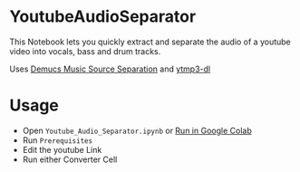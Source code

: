 # YoutubeAudioSeparator
This Notebook lets you quickly extract and separate the audio of a youtube video into vocals, bass and drum tracks.

Uses [Demucs Music Source Separation](https://github.com/facebookresearch/demucs/) and [ytmp3-dl](https://github.com/poseidon-code/ytmp3-dl)

# Usage
- Open `Youtube_Audio_Separator.ipynb` or [Run in Google Colab](https://colab.research.google.com/drive/1yfbz0qaq4Iq--wOJSmunyiCcNM-Yd-ao#scrollTo=CjnUeFMUwwRj)
- Run `Prerequisites`
- Edit the youtube Link
- Run either Converter Cell


